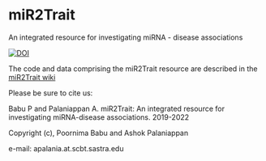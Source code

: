 # miR2Trait
An integrated resource for investigating miRNA - disease associations

[![DOI](https://zenodo.org/badge/192518665.svg)](https://zenodo.org/badge/latestdoi/192518665)

The code and data comprising the miR2Trait resource are described in the [miR2Trait wiki](https://github.com/miR2Trait/miR2Trait/wiki)

Please be sure to cite us:

Babu P and Palaniappan A. miR2Trait: An integrated resource for investigating miRNA-disease associations. 2019-2022

Copyright (c), Poornima Babu and Ashok Palaniappan

e-mail: apalania.at.scbt.sastra.edu
